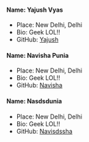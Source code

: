 #### Name: Yajush Vyas
 - Place: New Delhi, Delhi
 - Bio: Geek LOL!!
 - GitHub: [Yajush](https://github.com/geekyvyas)
 
 #### Name: Navisha Punia
 - Place: New Delhi, Delhi
 - Bio: Geek LOL!!
 - GitHub: [Navisha](https://github.com/navishapunia)

 #### Name: Nasdsdunia
 - Place: New Delhi, Delhi
 - Bio: Geek LOL!!
 - GitHub: [Navisdssha](https://github.com/navishapunia)